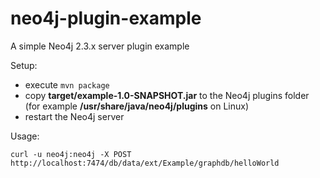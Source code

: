 # neo4j-plugin-example
A simple Neo4j 2.3.x server plugin example

Setup:

* execute `mvn package`
* copy **target/example-1.0-SNAPSHOT.jar** to the Neo4j plugins folder (for example **/usr/share/java/neo4j/plugins** on Linux)
* restart the Neo4j server

Usage:

```shell
curl -u neo4j:neo4j -X POST http://localhost:7474/db/data/ext/Example/graphdb/helloWorld
```
